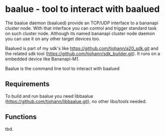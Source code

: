 baalue - tool to interact with baalued
======================================

The baalue daemon (baalued) provide an TCP/UDP interface to a bananapi cluster node. With that interface you can control and trigger standard task on such cluster node. Although its named bananapi cluster node daemon you can use it on any other target devices too.

Baalued is part of my sdk's like https://github.com/tjohann/a20_sdk.git and the related sdk tool (https://github.com/tjohann/sdk_builder.git). It runs on a embedded device like Bananapi-M1.

Baalue is the command line tool to interact with baalued


Requirements
------------

To build and run baalue you need libbaalue (https://github.com/tjohann/libbaalue.git), no other libs/tools needed.


Functions
---------

tbd.